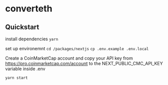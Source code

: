 # converteth

## Quickstart

install dependencies
`yarn`

set up environemnt
`cd /packages/nextjs`
`cp .env.example .env.local `

Create a CoinMarketCap account and copy your API key from https://pro.coinmarketcap.com/account to the NEXT_PUBLIC_CMC_API_KEY variable inside .env

`yarn start`